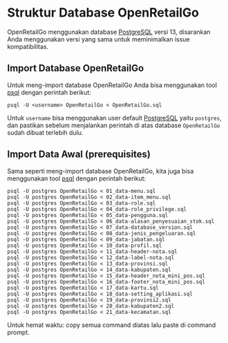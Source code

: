 Struktur Database OpenRetailGo
==============================================

OpenRetailGo menggunakan database [PostgreSQL](https://www.postgresql.org/) versi 13, disarankan Anda menggunakan versi yang sama untuk meminimalkan issue kompatibilitas.

Import Database OpenRetailGo
-----------------------------------------------
Untuk meng-import database OpenRetailGo Anda bisa menggunakan tool [psql](https://www.postgresql.org/docs/9.2/static/app-psql.html) dengan perintah berikut: 

```
psql -U <username> OpenRetailGo < OpenRetailGo.sql
```

Untuk `username` bisa menggunakan user default [PostgreSQL](https://www.postgresql.org/) yaitu `postgres`, dan pastikan sebelum menjalankan perintah di atas database `OpenRetailGo` sudah dibuat terlebih dulu.

Import Data Awal (prerequisites)
-----------------------------------------------
Sama seperti meng-import database OpenRetailGo, kita juga bisa menggunakan tool [psql](https://www.postgresql.org/docs/9.2/static/app-psql.html) dengan perintah berikut: 

```
psql -U postgres OpenRetailGo < 01_data-menu.sql
psql -U postgres OpenRetailGo < 02_data-item_menu.sql
psql -U postgres OpenRetailGo < 03_data-role.sql
psql -U postgres OpenRetailGo < 04_data-role_privilege.sql
psql -U postgres OpenRetailGo < 05_data-pengguna.sql
psql -U postgres OpenRetailGo < 06_data-alasan_penyesuaian_stok.sql
psql -U postgres OpenRetailGo < 07_data-database_version.sql
psql -U postgres OpenRetailGo < 08_data-jenis_pengeluaran.sql
psql -U postgres OpenRetailGo < 09_data-jabatan.sql
psql -U postgres OpenRetailGo < 10_data-profil.sql
psql -U postgres OpenRetailGo < 11_data-header-nota.sql
psql -U postgres OpenRetailGo < 12_data-label-nota.sql
psql -U postgres OpenRetailGo < 13_data-provinsi.sql
psql -U postgres OpenRetailGo < 14_data-kabupaten.sql
psql -U postgres OpenRetailGo < 15_data-header_nota_mini_pos.sql
psql -U postgres OpenRetailGo < 16_data-footer_nota_mini_pos.sql
psql -U postgres OpenRetailGo < 17_data-kartu.sql
psql -U postgres OpenRetailGo < 18_data-setting_aplikasi.sql
psql -U postgres OpenRetailGo < 19_data-provinsi2.sql
psql -U postgres OpenRetailGo < 20_data-kabupaten2.sql
psql -U postgres OpenRetailGo < 21_data-kecamatan.sql
```

Untuk hemat waktu: copy semua command diatas lalu paste di command prompt.
